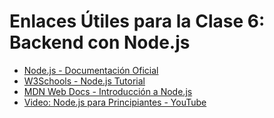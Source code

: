 # Enlaces Útiles para la Clase 6: Backend con Node.js

- [Node.js - Documentación Oficial](https://nodejs.org/en/docs/)
- [W3Schools - Node.js Tutorial](https://www.w3schools.com/nodejs/)
- [MDN Web Docs - Introducción a Node.js](https://developer.mozilla.org/es/docs/Learn/Server-side/Express_Nodejs/Introduction)
- [Video: Node.js para Principiantes - YouTube](https://www.youtube.com/watch?v=TlB_eWDSMt4)
